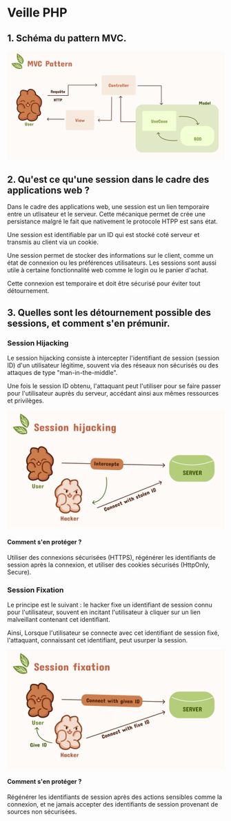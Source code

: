 # Veille PHP

## 1. Schéma du pattern MVC. 

<img src="assets/images/MVC.svg">

## 2. Qu'est ce qu'une session dans le cadre des applications web ?

Dans le cadre des applications web, une session est un lien temporaire entre un utlisateur et le serveur. Cette mécanique permet de crée une persistance malgré le fait que nativement le protocole HTPP est sans état. 

Une session est identifiable par un ID qui est stocké coté serveur et transmis au client via un cookie. 

Une session permet de stocker des informations sur le client, comme un état de connexion ou les préférences utilisateurs. Les sessions sont aussi utile à certaine fonctionnalité web comme le login ou le panier d'achat. 

Cette connexion est temporaire et doit être sécurisé pour éviter tout détournement. 

## 3. Quelles sont les détournement possible des sessions, et comment s'en prémunir. 

### Session Hijacking

Le session hijacking consiste à intercepter l'identifiant de session (session ID) d'un utilisateur légitime, souvent via des réseaux non sécurisés ou des attaques de type "man-in-the-middle".

Une fois le session ID obtenu, l'attaquant peut l'utiliser pour se faire passer pour l'utilisateur auprès du serveur, accédant ainsi aux mêmes ressources et privilèges.

<img src="assets/images/Session Hijacking.svg">

#### Comment s'en protéger ?

 Utiliser des connexions sécurisées (HTTPS), régénérer les identifiants de session après la connexion, et utiliser des cookies sécurisés (HttpOnly, Secure).

### Session Fixation

Le principe est le suivant : le hacker fixe un identifiant de session connu pour l'utilisateur, souvent en incitant l'utilisateur à cliquer sur un lien malveillant contenant cet identifiant.

Ainsi, Lorsque l'utilisateur se connecte avec cet identifiant de session fixé, l'attaquant, connaissant cet identifiant, peut usurper la session.

<img src="assets/images/Session Fixation.svg">

#### Comment s'en protéger ?

 Régénérer les identifiants de session après des actions sensibles comme la connexion, et ne jamais accepter des identifiants de session provenant de sources non sécurisées.


